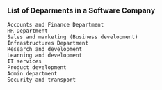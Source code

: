 ### List of Deparments in a Software Company

```
Accounts and Finance Department
HR Department
Sales and marketing (Business development)
Infrastructures Department
Research and development
Learning and development
IT services
Product development
Admin department
Security and transport

```
